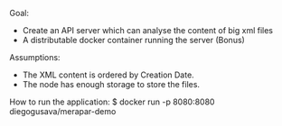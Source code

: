 Goal:
- Create an API server which can analyse the content of big xml files
- A distributable docker container running the server (Bonus)

Assumptions:
- The XML content is ordered by Creation Date.
- The node has enough storage to store the files.

How to run the application:
$ docker run -p 8080:8080 diegogusava/merapar-demo